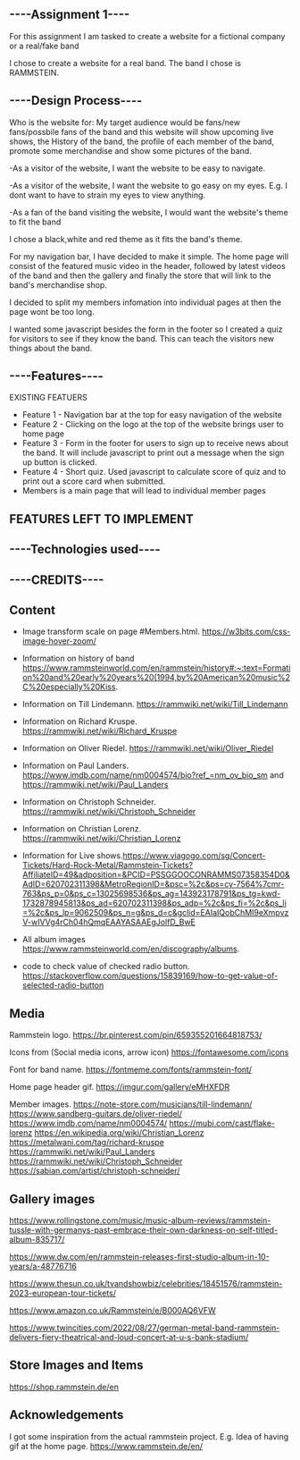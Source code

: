 ## ----Assignment 1----
For this assignment I am tasked to create a website for a fictional company or a real/fake band

I chose to create a website for a real band. 
The band I chose is RAMMSTEIN.


## ----Design Process----
Who is the website for: My target audience would be fans/new fans/possbile fans of the band
and this website will show upcoming live shows, the History of the band, 
the profile of each member of the band, promote some merchandise and show some pictures of the band.

-As a visitor of the website, I want the website to be easy to navigate.

-As a visitor of the website, I want the website to go easy on my eyes. E.g. I dont want to have to strain my eyes to view anything.

-As a fan of the band visiting the website, I would want the website's theme to fit the band

I chose a black,white and red theme as it fits the band's theme.

For my navigation bar, I have decided to make it simple.
 The home page will consist of the featured music video in the header, followed by latest videos of the band and then the gallery and finally the store that will link to the band's merchandise shop.

I decided to split my members infomation into individual pages at then the page wont be too long.

I wanted some javascript besides the form in the footer so I created a quiz for visitors to see
if they know the band. This can teach the visitors new things about the band.





## ----Features----

EXISTING FEATUERS
- Feature 1 - Navigation bar at the top for easy navigation of the website
- Feature 2 - Clicking on the logo at the top of the website brings user to home page
- Feature 3 - Form in the footer for users to sign up to receive news about the band. It will  include javascript to print out a message when the sign up button is clicked.
- Feature 4 - Short quiz. Used javascript to calculate score of quiz and to print out a score card
when submitted.
- Members is a main page that will lead to individual member pages


## FEATURES LEFT TO IMPLEMENT



## ----Technologies used----









## ----CREDITS----

## Content

- Image transform scale on page #Members.html. https://w3bits.com/css-image-hover-zoom/

- Information on history of band https://www.rammsteinworld.com/en/rammstein/history#:~:text=Formation%20and%20early%20years%20(1994,by%20American%20music%2C%20especially%20Kiss.

- Information on Till Lindemann. https://rammwiki.net/wiki/Till_Lindemann
- Information on Richard Kruspe. https://rammwiki.net/wiki/Richard_Kruspe
- Information on Oliver Riedel. https://rammwiki.net/wiki/Oliver_Riedel
- Information on Paul Landers. https://www.imdb.com/name/nm0004574/bio?ref_=nm_ov_bio_sm and https://rammwiki.net/wiki/Paul_Landers
- Information on Christoph Schneider. https://rammwiki.net/wiki/Christoph_Schneider
- Information on Christian Lorenz. https://rammwiki.net/wiki/Christian_Lorenz

- Information for Live shows.https://www.viagogo.com/sg/Concert-Tickets/Hard-Rock-Metal/Rammstein-Tickets?AffiliateID=49&adposition=&PCID=PSSGGOOCONRAMMS07358354D0&AdID=620702311398&MetroRegionID=&psc=%2c&ps=cy-7564%7cmr-763&ps_p=0&ps_c=13025698536&ps_ag=143923178791&ps_tg=kwd-1732878945813&ps_ad=620702311398&ps_adp=%2c&ps_fi=%2c&ps_li=%2c&ps_lp=9062509&ps_n=g&ps_d=c&gclid=EAIaIQobChMI9eXmpvzV-wIVVg4rCh04hQmqEAAYASAAEgJolfD_BwE

- All album images https://www.rammsteinworld.com/en/discography/albums.


- code to check value of checked radio button. https://stackoverflow.com/questions/15839169/how-to-get-value-of-selected-radio-button



## Media

Rammstein logo. https://br.pinterest.com/pin/659355201664818753/

Icons from (Social media icons, arrow icon) https://fontawesome.com/icons

Font for band name. https://fontmeme.com/fonts/rammstein-font/

Home page header gif. https://imgur.com/gallery/eMHXFDR

Member images.
https://note-store.com/musicians/till-lindemann/
https://www.sandberg-guitars.de/oliver-riedel/
https://www.imdb.com/name/nm0004574/
https://mubi.com/cast/flake-lorenz
https://en.wikipedia.org/wiki/Christian_Lorenz
https://metalwani.com/tag/richard-kruspe
https://rammwiki.net/wiki/Paul_Landers
https://rammwiki.net/wiki/Christoph_Schneider
https://sabian.com/artist/christoph-schneider/


## Gallery images
https://www.rollingstone.com/music/music-album-reviews/rammstein-tussle-with-germanys-past-embrace-their-own-darkness-on-self-titled-album-835717/

https://www.dw.com/en/rammstein-releases-first-studio-album-in-10-years/a-48776716

https://www.thesun.co.uk/tvandshowbiz/celebrities/18451576/rammstein-2023-european-tour-tickets/

https://www.amazon.co.uk/Rammstein/e/B000AQ6VFW

https://www.twincities.com/2022/08/27/german-metal-band-rammstein-delivers-fiery-theatrical-and-loud-concert-at-u-s-bank-stadium/


## Store Images and Items
https://shop.rammstein.de/en




## Acknowledgements

I got some inspiration from the actual rammstein project. E.g. Idea of having gif at the home page.
https://www.rammstein.de/en/











